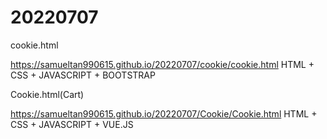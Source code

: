 # 20220707
cookie.html

https://samueltan990615.github.io/20220707/cookie/cookie.html
HTML + CSS + JAVASCRIPT + BOOTSTRAP

Cookie.html(Cart)

https://samueltan990615.github.io/20220707/Cookie/Cookie.html
HTML + CSS + JAVASCRIPT + VUE.JS
